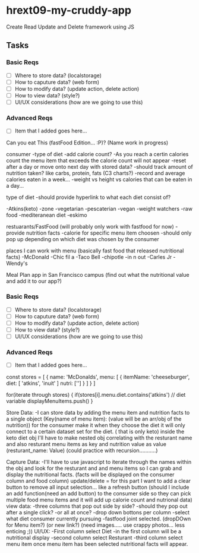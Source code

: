# hrext09-my-cruddy-app
Create Read Update and Delete framework using JS

 ## Tasks

 ### Basic Reqs
- [ ] Where to store data? (localstorage)
- [ ] How to caputure data? (web form)
- [ ] How to modify data? (update action, delete action)
- [ ] How to view data? (style?)
- [ ] UI/UX considerations (how are we going to use this)

 ### Advanced Reqs
- [ ] Item that I added goes here...


Can you eat This (fastFood Edition... :P)? (Name work in progress)


consumer
-type of diet 
-add calorie count? 
	-As you reach a certin calories count the menu item that exceeds the calorie count will not appear
-reset after a day or move onto next day with stored data?
-should track amount of nutrition taken? like carbs, protein, fats (C3 charts?)
	-record and average calories eaten in a week...
-weight vs height vs calories that can be eaten in a day...



type of diet
-should provide hyperlink to what each diet consist of?

-Atkins(keto)
-zone
-vegetarian
-pescaterian
-vegan
-weight watchers
-raw food
-mediteranean diet
-eskimo

restuarants/FastFood (will probably only work with fastfood for now)
-provide nutrition facts
-calorie for specific menu item choosen
-should only pop up depending on which diet was chosen by the consumer

places I can work with menu (basically fast food that released nutritional facts)
-McDonald
-Chic fil a
-Taco Bell
-chipotle
-in n out
-Carles Jr
-Wendy's


Meal Plan app in San Francisco campus (find out what the nutritional value and add it to our app?)





 ### Basic Reqs
- [ ] Where to store data? (localstorage)
- [ ] How to caputure data? (web form)
- [ ] How to modify data? (update action, delete action)
- [ ] How to view data? (style?)
- [ ] UI/UX considerations (how are we going to use this)

 ### Advanced Reqs
- [ ] Item that I added goes here...

const stores = [ {
	name: 'McDonalds',
	menu: [
      {
      	itemName: 'cheeseburger',
      	diet: [ 'atkins', 'inuit' ]
      	nutri: ['']
      }
	]
} ]

for(iterate through stores) {
	if(stores[i].menu.diet.contains('atkins') // diet variable
	  displayMenuItems.push()
}


Store Data:
		  -I can store data by adding the menu item and nutrition facts to a single object (Key(name of menu item): (value will be an arr/obj of the nutrition))
		  for the consumer make it when they choose the diet it will only connect to a certain dataset set for the diet. ( that is only keto)
		  inside the keto diet obj I'll have to make nested obj correlating with the resturant name and also resturant menu items as key and nutrition value as value (resturant_name: Value) (could practice with recursion...........)

Capture Data: 
		  -I'll have to use javascript to iterate through the names within the obj and look for the resturant and and menu items so I can grab and display the nutritional facts. (facts will be displayed on the consumer column and food column)
		  update/delete = for this part I want to add a clear button to remove all input selection... like a refresh button  (should I include an add function(need an add button) to the consumer side so they can pick multiple food menu items and it will add up calorie count and nutrional data)
view data: 
		  -three columns that pop out side by side?
		  -should they pop out after a single click?
		  -or all at once?
		  -drop down bottons per column
		  -select what diet consumer currently pursuing
		  -fastfood joint selected. (dropDOwn for Menu item?) (or new link?) (need images.....  use crappy photos... less enticing ;))
UI/UX:
		  -First column select Diet
		  	-in the first column will be a nutritional display
		  -second column select Resturant
		  -third column select menu item once menu item has been selected nutritional facts will appear.
